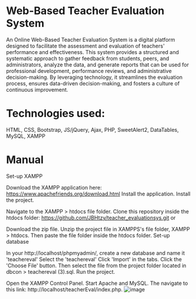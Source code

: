 # Web-Based Teacher Evaluation System
An Online Web-Based Teacher Evaluation System is a digital platform designed to facilitate the assessment and evaluation of teachers' performance and effectiveness. This system provides a structured and systematic approach to gather feedback from students, peers, and administrators, analyze the data, and generate reports that can be used for professional development, performance reviews, and administrative decision-making. By leveraging technology, it streamlines the evaluation process, ensures data-driven decision-making, and fosters a culture of continuous improvement.

# Technologies used:
HTML, CSS, Bootstrap, JS/jQuery, Ajax, PHP, SweetAlert2, DataTables, MySQL, XAMPP

# Manual
Set-up XAMPP

Download the XAMPP application here: https://www.apachefriends.org/download.html
Install the application.
Install the project.

Navigate to the XAMPP > htdocs file folder.
Clone this repository inside the htdocs folder: https://github.com/JBHtzy/teacher_evaluationsys.git
or

Download the zip file.
Unzip the project file in XAMPPS's file folder, XAMPP > htdocs.
Then paste the file folder inside the htdocs folder.
Set-up database

In your http://localhost/phpmyadmin/, create a new database and name it 'teachereval'
Select the 'teachereval'
Click 'Import' in the tabs.
Click the 'Choose File' button.
Then select the file from the project folder located in dbcon > teachereval (3).sql.
Run the project.

Open the XAMPP Control Panel.
Start Apache and MySQL.
The navigate to this link: http://localhost/teacherEval/index.php.
![image](https://github.com/user-attachments/assets/8ae47dd9-9a4b-45d9-8c74-d042150c3f16)
